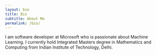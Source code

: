 ```yaml
---
layout: bio
title: Bio
subtitle: About Me
permalink: /bio/
---
```


I am software developer at Microsoft who is passionate about Machine Learning. 
I currently hold Integrated Masters degree in Mathematics and Computing from Indian Institute of Technology, Delhi.